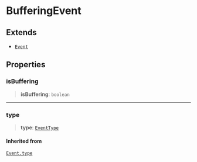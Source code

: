 # BufferingEvent

## Extends

- [`Event`](reference/classes/Event.md)

## Properties

### isBuffering

> **isBuffering**: `boolean`

***

### type

> **type**: [`EventType`](reference/enumerations/EventType.md)

#### Inherited from

[`Event.type`](reference/classes/Event.md#type)
